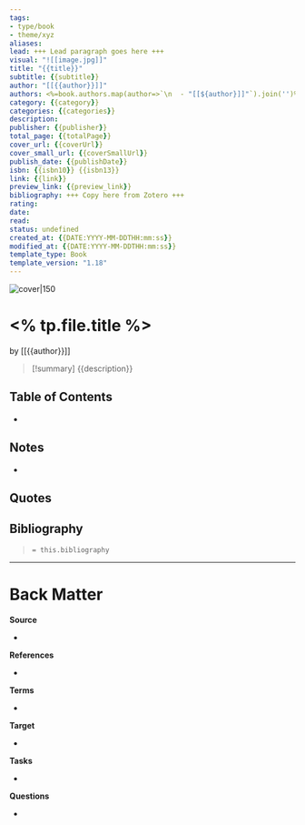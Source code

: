 ```yaml
---
tags: 
- type/book
- theme/xyz
aliases: 
lead: +++ Lead paragraph goes here +++
visual: "![[image.jpg]]"
title: "{{title}}"
subtitle: {{subtitle}}
author: "[[{{author}}]]"
authors: <%=book.authors.map(author=>`\n  - "[[${author}]]"`).join('')%>
category: {{category}}
categories: {{categories}}
description: 
publisher: {{publisher}}
total_page: {{totalPage}}
cover_url: {{coverUrl}}
cover_small_url: {{coverSmallUrl}}
publish_date: {{publishDate}}
isbn: {{isbn10}} {{isbn13}}
link: {{link}}
preview_link: {{preview_link}}
bibliography: +++ Copy here from Zotero +++
rating: 
date: 
read: 
status: undefined
created_at: {{DATE:YYYY-MM-DDTHH:mm:ss}}
modified_at: {{DATE:YYYY-MM-DDTHH:mm:ss}}
template_type: Book
template_version: "1.18"
---
```

<!-- 
rating: ⭐️⭐️⭐️    // 1 to 3 stars
date: 2023             // when started reading
read: 2023             // when finished reading
status: undefined, backlog, to read, reading, completed, stopped
-->

![cover|150]({{coverUrl}})

# <% tp.file.title %>

by [[{{author}}]]

<!-- No more than a couple paragraphs summarizing this BOOK -->

> [!summary]
{{description}}

## Table of Contents
<!--Link to table of contents (TOC) -->
- 

## Notes
<!-- The main content of my thoughts really -->
- 


## Quotes
<!-- Notable quotes with reference to their page or location -->

## Bibliography

> `= this.bibliography`

---
# Back Matter

**Source**
<!-- Always keep a link to the source- --> 
- 

**References**
<!-- Links to pages not referenced in the content. -->
- 

**Terms**
<!-- Links to definition pages. -->
- 

**Target**
<!-- Link to project note or externaly published content. -->
- 

**Tasks**
<!-- What remains to be done with this note? --> 
- 

**Questions**
<!-- What remains for you to consider? --> 
- 
